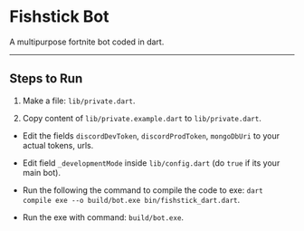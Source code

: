 # Fishstick Bot

A multipurpose fortnite bot coded in dart.

---

## Steps to Run

1.  Make a file: `lib/private.dart`.

2.  Copy content of `lib/private.example.dart` to `lib/private.dart`.

-   Edit the fields `discordDevToken`, `discordProdToken`, `mongoDbUri` to your actual tokens, urls.

-   Edit field `_developmentMode` inside `lib/config.dart` (do `true` if its your main bot).

-   Run the following the command to compile the code to exe: `dart compile exe --o build/bot.exe bin/fishstick_dart.dart`.

-   Run the exe with command: `build/bot.exe`.

